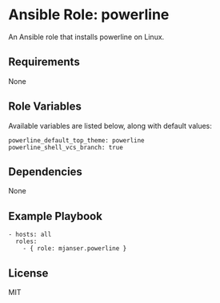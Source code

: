 # Ansible Role: powerline

An Ansible role that installs powerline on Linux.

## Requirements

None

## Role Variables

Available variables are listed below, along with default values:

    powerline_default_top_theme: powerline
    powerline_shell_vcs_branch: true

## Dependencies

None

## Example Playbook

    - hosts: all
      roles:
        - { role: mjanser.powerline }

## License

MIT
